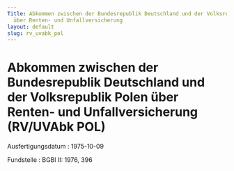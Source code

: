 ```yaml
---
Title: Abkommen zwischen der Bundesrepublik Deutschland und der Volksrepublik Polen
  über Renten- und Unfallversicherung
layout: default
slug: rv_uvabk_pol
---
```


# Abkommen zwischen der Bundesrepublik Deutschland und der Volksrepublik Polen über Renten- und Unfallversicherung (RV/UVAbk POL)

Ausfertigungsdatum
:   1975-10-09

Fundstelle
:   BGBl II: 1976, 396

